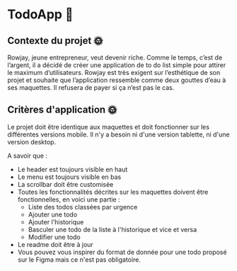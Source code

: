 <h1> TodoApp 📱</h1>

<h2> Contexte du projet 🌞 </h2> 
Rowjay, jeune entrepreneur, veut devenir riche. Comme le temps, c’est de l’argent, il a décidé de créer une application de to do list simple pour attirer le maximum d’utilisateurs. Rowjay est très exigent sur l’esthétique de son projet et souhaite que l’application ressemble comme deux gouttes d’eau à ses maquettes. Il refusera de payer si ça n’est pas le cas.

<h2> Critères d'application 🌞 </h2> 

Le projet doit être identique aux maquettes et doit fonctionner sur les différentes versions mobile. Il n'y a besoin ni d'une version tablette, ni d'une version desktop. 

A savoir que : 

   - Le header est toujours visible en haut
   - Le menu est toujours visible en bas
   - La scrollbar doit être customisée
- Toutes les fonctionnalités décrites sur les maquettes doivent être fonctionnelles, en voici une partie :
    - Liste des todos classées par urgence
    - Ajouter une todo
    - Ajouter l'historique
    - Basculer une todo de la liste à l'historique et vice et versa
    - Modifier une todo
- Le readme doit être à jour
- Vous pouvez vous inspirer du format de donnée pour une todo proposé sur le Figma mais ce n'est pas obligatoire.
